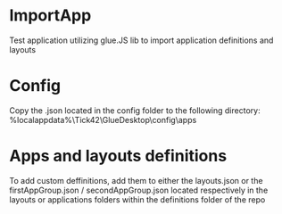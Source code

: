 # ImportApp
Test application utilizing glue.JS lib to import application definitions and layouts

# Config

Copy the .json located in the config folder to the following directory: %localappdata%\Tick42\GlueDesktop\config\apps

# Apps and layouts definitions

To add custom deffinitions, add them to either the layouts.json or the firstAppGroup.json / secondAppGroup.json located respectively in the layouts or applications folders within the definitions folder of the repo
